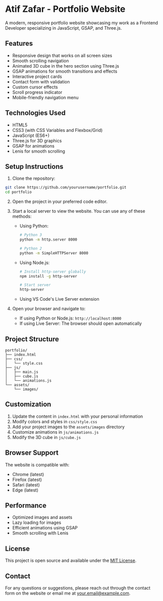 # Atif Zafar - Portfolio Website

A modern, responsive portfolio website showcasing my work as a Frontend Developer specializing in JavaScript, GSAP, and Three.js.

## Features

- Responsive design that works on all screen sizes
- Smooth scrolling navigation
- Animated 3D cube in the hero section using Three.js
- GSAP animations for smooth transitions and effects
- Interactive project cards
- Contact form with validation
- Custom cursor effects
- Scroll progress indicator
- Mobile-friendly navigation menu

## Technologies Used

- HTML5
- CSS3 (with CSS Variables and Flexbox/Grid)
- JavaScript (ES6+)
- Three.js for 3D graphics
- GSAP for animations
- Lenis for smooth scrolling

## Setup Instructions

1. Clone the repository:
```bash
git clone https://github.com/yourusername/portfolio.git
cd portfolio
```

2. Open the project in your preferred code editor.

3. Start a local server to view the website. You can use any of these methods:

   - Using Python:
     ```bash
     # Python 3
     python -m http.server 8000
     
     # Python 2
     python -m SimpleHTTPServer 8000
     ```

   - Using Node.js:
     ```bash
     # Install http-server globally
     npm install -g http-server
     
     # Start server
     http-server
     ```

   - Using VS Code's Live Server extension

4. Open your browser and navigate to:
   - If using Python or Node.js: `http://localhost:8000`
   - If using Live Server: The browser should open automatically

## Project Structure

```
portfolio/
├── index.html
├── css/
│   └── style.css
├── js/
│   ├── main.js
│   ├── cube.js
│   └── animations.js
└── assets/
    └── images/
```

## Customization

1. Update the content in `index.html` with your personal information
2. Modify colors and styles in `css/style.css`
3. Add your project images to the `assets/images` directory
4. Customize animations in `js/animations.js`
5. Modify the 3D cube in `js/cube.js`

## Browser Support

The website is compatible with:
- Chrome (latest)
- Firefox (latest)
- Safari (latest)
- Edge (latest)

## Performance

- Optimized images and assets
- Lazy loading for images
- Efficient animations using GSAP
- Smooth scrolling with Lenis

## License

This project is open source and available under the [MIT License](LICENSE).

## Contact

For any questions or suggestions, please reach out through the contact form on the website or email me at your.email@example.com.